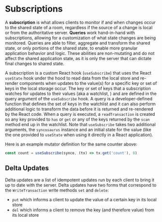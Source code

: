 # Subscriptions

A **subscription** is what allows clients to monitor if and when changes occur to the shared state of a room, regardless if the source of a change is local or from the authoritative server. **Queries** work hand-in-hand with subscriptions, allowing for a customization of what state changes are being monitored. Queries are able to filter, aggregate and transform the shared state, or only portions of the shared state, to enable more granular application behavior and logic. These abilities are non-mutating and do not affect the shared application state, as it is only the server that can dictate final changes to shared state.

A subscription is a custom React hook (`useSubscribe`) that uses the React `useState` hook under the hood to read data from the local store and re-render components when updates to the value(s) for a specific key or set of keys in the local storage occur. The key or set of keys that a subscription watches for updates to their values (aka a watchlist, ) and are defined in the query argument of the `useSubscribe` hook. A query is a developer-defined function that defines the set of keys in the watchlist and it can also perform additional logic to transform the data before it is returned and re-rendered by the React code. When a query is executed, a `readTransaction` is created so any key provided to `has` or `get` or any of the keys returned by the `scan` method end up in the watchlist. Note that `useSubscribe` takes two additional arguments, the `syncosaurus` instance and an initial state for the value (like the one provided to `useState` when using it directly in a React application).

Here is an example mutator definition for the same counter above:

```javascript
const count = useSubscribe(synco, (tx) => tx.get('count'), 0)
```

## <a name="deltaupdates"></a>Delta Updates

Delta updates are a list of idempotent updates run by each client to bring it up to date with the server. Delta updates have two forms that correspond to the `WriteTransaction` write methods `set` and `delete`:
- `put` which informs a client to update the value of a certain key in its local store
- `del` which informs a client to remove the key (and therefore value) from its local store